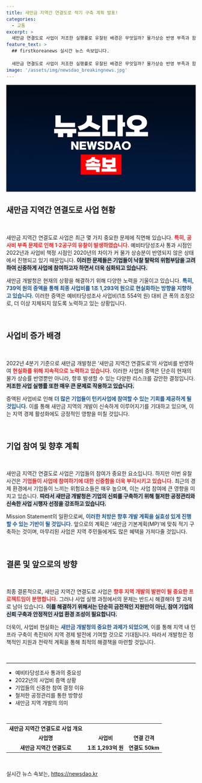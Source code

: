 ```yaml
---
title: 새만금 지역간 연결도로 적기 구축 계획 발표!
categories:
  - 교통
excerpt: >
  새만금 연결도로 사업이 저조한 실행률로 유찰된 배경은 무엇일까? 물가상승 반영 부족과 함께 기업의 신중한 태도가 주효한 이 사태의 원인을 들여다본다. 클릭하여 자세한 이야기를 확인해보세요!
feature_text: >
  ## firstkoreanews 실시간 뉴스 속보입니다.

  새만금 연결도로 사업이 저조한 실행률로 유찰된 배경은 무엇일까? 물가상승 반영 부족과 함께 기업의 신중한 태도가 주효한 이 사태의 원인을 들여다본다. 클릭하여 자세한 이야기를 확인해보세요!
image: '/assets/img/newsdao_breakingnews.jpg'
---
```


<p><img src="/assets/img/newsdao_breakingnews.jpg" alt="firstkoreanews 속보" /></p>

<h2 data-ke-size="size26">새만금 지역간 연결도로 사업 현황</h2>

<p data-ke-size="size16">&nbsp;</p>

<p>새만금 지역간 연결도로 사업은 최근 몇 가지 중요한 문제에 직면해 있습니다. <b><span style="color: #ee2323;">특히, 공사비 부족 문제로 인해 1·2공구의 유찰이 발생하였습니다.</span></b> 예비타당성조사 통과 시점인 2022년과 사업비 책정 시점인 2020년의 차이가 커 물가 상승분이 반영되지 않은 상태에서 진행되고 있기 때문입니다. <b><span style="background-color: #21538527;">이러한 문제들은 기업들이 낙찰 탈락의 위험부담을 고려하여 신중하게 사업에 참여하고자 하면서 더욱 심화되고 있습니다.</span></b> </p>

<p>새만금 개발청은 현재의 상황을 해결하기 위해 다양한 노력을 기울이고 있습니다. <b><span style="color: #1a5490;">특히, 739억 원의 증액을 통해 최종 사업비를 1조 1,293억 원으로 현실화하는 방향을 지향하고 있습니다.</span></b> 이러한 증액은 예비타당성조사 사업비(1조 554억 원) 대비 큰 폭의 조정으로, 더 이상 지체되지 않도록 노력하고 있는 상황입니다. </p>

<p data-ke-size="size16">&nbsp;</p>

<h2 data-ke-size="size26">사업비 증가 배경</h2>

<p data-ke-size="size16">&nbsp;</p>

<p>2022년 4분기 기준으로 새만금 개발청은 ‘새만금 지역간 연결도로’의 사업비를 반영하여 <b><span style="color: #ee2323;">현실화를 위해 지속적으로 노력하고 있습니다.</span></b> 이러한 사업비 증액은 단순히 현재의 물가 상승률 반영뿐만 아니라, 향후 발생할 수 있는 다양한 리스크를 감안한 결정입니다. <b><span style="background-color: #21538527;">저조한 사업 실행률 또한 매우 큰 문제로 작용하고 있습니다.</span></b> </p>

<p>증액된 사업비로 인해 <b><span style="color: #1a5490;">더 많은 기업들이 턴키사업에 참여할 수 있는 기회를 제공하게 될 것입니다.</span></b> 이를 통해 새만금 지역의 개발이 신속하게 이루어지기를 기대하고 있으며, 이는 지역 경제 활성화에도 긍정적인 영향을 미칠 것입니다.</p>

<p data-ke-size="size16">&nbsp;</p>

<h2 data-ke-size="size26">기업 참여 및 향후 계획</h2>

<p data-ke-size="size16">&nbsp;</p>

<p>새만금 지역간 연결도로 사업은 기업들의 참여가 중요한 요소입니다. 하지만 이번 유찰 사건은 <b><span style="color: #ee2323;">기업들이 사업에 참여하기에 대한 신중함을 더욱 부각시키고 있습니다.</span></b> 최근의 경제 환경에서 기업들이 느끼는 위험요소들은 매우 높으며, 이는 사업 참여에 큰 영향을 미치고 있습니다. <b><span style="background-color: #21538527;">따라서 새만금 개발청은 기업의 신뢰를 구축하기 위해 철저한 공정관리와 신속한 사업 시행자 선정을 강조하고 있습니다.</span></b> </p>

<p>Mission Statement의 일환으로써, <b><span style="color: #1a5490;">이러한 처방은 향후 개발 계획을 실효성 있게 진행할 수 있는 기반이 될 것입니다.</span></b> 앞으로의 계획은 ‘새만금 기본계획(MP)’에 맞춰 적기 구축하는 것이며, 마무리된 사업은 지역 주민들에게도 많은 혜택을 가져다줄 것입니다.</p>

<p data-ke-size="size16">&nbsp;</p>

<h2 data-ke-size="size26">결론 및 앞으로의 방향</h2>

<p data-ke-size="size16">&nbsp;</p>

<p>최종 결론적으로, 새만금 지역간 연결도로 사업은 <!-- more --><b><span style="color: #ee2323;">향후 지역 개발의 발판이 될 중요한 프로젝트임이 분명합니다.</span></b> 그러나 사업 실행 과정에서의 문제는 반드시 해결해야 할 과제로 남아 있습니다. <b><span style="background-color: #21538527;">이를 해결하기 위해서는 단순히 금전적인 지원만이 아닌, 참여 기업의 신뢰 구축과 안정적인 사업 환경 조성이 필요합니다.</span></b> </p>

<p>더욱이, 사업비 현실화는 <b><span style="color: #1a5490;">새만금 개발청의 중요한 과제가 되었으며</span></b>, 이를 통해 지역 내 인프라 구축이 촉진되어 지역 경제 발전에 기여할 것으로 기대됩니다. 따라서 개발청은 정책적인 지원과 전략적 계획을 통해 최적의 해결책을 마련할 것입니다. </p>

<p data-ke-size="size16">&nbsp;</p>

<hr style="border:none;border-top:1px solid #ccc;"/>

<ul>
    <li>예비타당성조사 통과의 중요성</li>
    <li>2022년의 사업비 증액 상황</li>
    <li>기업들의 신중한 참여 결정 이유</li>
    <li>철저한 공정관리를 통한 방향성</li>
    <li>새만금 지역 개발의 의미</li>
</ul>

<p data-ke-size="size16">&nbsp;</p> 

<table style="width: 100%; text-align: center;">
    <tr>
        <td style="text-align: center; height: 17px;"><b>새만금 지역간 연결도로 사업 개요</b></td>
    </tr>
    <tr>
        <td style="text-align: center; height: 17px;"><b>사업명</b></td>
        <td style="text-align: center; height: 17px;"><b>사업비</b></td>
        <td style="text-align: center; height: 17px;"><b>연결 간격</b></td>
    </tr>
    <tr>
        <td style="text-align: center; height: 17px;"><b>새만금 지역간 연결도로</b></td>
        <td style="text-align: center; height: 17px;"><b>1조 1,293억 원</b></td>
        <td style="text-align: center; height: 17px;"><b>연결도 50km</b></td>
    </tr>
</table> 

<p data-ke-size="size16">&nbsp;</p>
실시간 뉴스 속보는, <a href="https://newsdao.kr" rel="dofollow">https://newsdao.kr</a>


